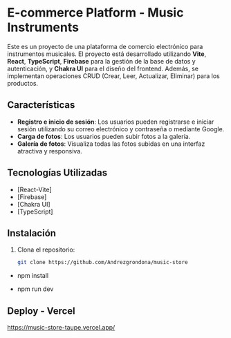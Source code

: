 # E-commerce Platform - Music Instruments

Este es un proyecto de una plataforma de comercio electrónico para instrumentos musicales. El proyecto está desarrollado utilizando **Vite**, **React**, **TypeScript**, **Firebase** para la gestión de la base de datos y autenticación, y **Chakra UI** para el diseño del frontend. Además, se implementan operaciones CRUD (Crear, Leer, Actualizar, Eliminar) para los productos.

## Características

- **Registro e inicio de sesión**: Los usuarios pueden registrarse e iniciar sesión utilizando su correo electrónico y contraseña o mediante Google.
- **Carga de fotos**: Los usuarios pueden subir fotos a la galería.
- **Galería de fotos**: Visualiza todas las fotos subidas en una interfaz atractiva y responsiva.

## Tecnologías Utilizadas

- [React-Vite]
- [Firebase]
- [Chakra UI]
- [TypeScript]

## Instalación

1. Clona el repositorio:

   ```bash
   git clone https://github.com/Andrezgrondona/music-store

  - npm install

  - npm run dev

 

## Deploy - Vercel
https://music-store-taupe.vercel.app/
   
